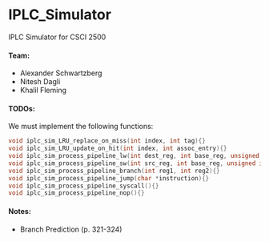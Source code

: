 # IPLC_Simulator
IPLC Simulator for CSCI 2500

#### Team:
- Alexander Schwartzberg
- Nitesh Dagli
- Khalil Fleming

#### TODOs:

We must implement the following functions:
```c
void iplc_sim_LRU_replace_on_miss(int index, int tag){}
void iplc_sim_LRU_update_on_hit(int index, int assoc_entry){}
void iplc_sim_process_pipeline_lw(int dest_reg, int base_reg, unsigned int data_address){}
void iplc_sim_process_pipeline_sw(int src_reg, int base_reg, unsigned int data_address){}
void iplc_sim_process_pipeline_branch(int reg1, int reg2){}
void iplc_sim_process_pipeline_jump(char *instruction){}
void iplc_sim_process_pipeline_syscall(){}
void iplc_sim_process_pipeline_nop(){}
```

#### Notes:

- Branch Prediction (p. 321-324)